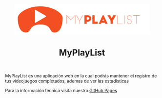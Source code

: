 <p align="center">
    <a href="https://github.com/jmsaborido/myplaylist" target="_blank">
        <img src="web/img/logo.png" height="100px">
    </a>
    <h1 align="center">MyPlayList</h1>
    <br>
</p>

MyPlayList es una aplicación web en la cual podrás mantener el registro de tus videojuegos completados, ademas de ver las estadísticas

Para la información técnica visita nuestro [GitHub Pages](https://jmsaborido.github.io/myplaylist/)